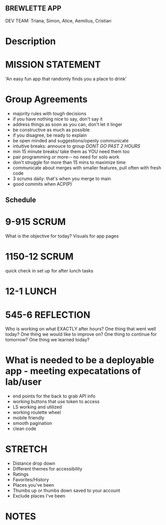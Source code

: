 ## BREWLETTE APP

DEV TEAM: Triana, Simon, Alice, Aemilius, Cristian

# Description
# MISSION STATEMENT
'An easy fun app that randomly finds you a place to drink'

# Group Agreements
- majority rules with tough decisions
- if you have nothing nice to say, don't say it
- address things as soon as you can, don't let it linger
- be constructive as much as possible
- if you disagree, be ready to explain
- be open minded and suggestions/openly communicate
- intuitive breaks: annouce to group *DONT GO PAST 2 HOURS*
- min 15 minute breaks/ take them as YOU need them too
- pair programming or more-- no need for solo work
- don't struggle for more than 15 mins to maximize time
- communicate about merges with smaller features, pull often with fresh code
- 3 scrums daily: that's when you merge to main
- good commits when ACP(P)


## Schedule
# 9-915 SCRUM
What is the objective for today?
Visuals for app pages
# 1150-12 SCRUM
quick check in
set up for after lunch tasks
# 12-1 LUNCH
# 545-6 REFLECTION
Who is working on what EXACTLY after hours?
One thing that went well today?
One thing we would like to improve on?
One thing to continue for tomorrow?
One thing we learned today?

# What is needed to be a deployable app - meeting expecatations of lab/user
- end points for the back to grab API info
- working buttons that use token to access
- LS working and utilized 
- working roulette wheel
- mobile friendly 
- smooth pagination 
- clean code 

# STRETCH
- Distance drop down
- Different themes for accessibility
- Ratings
- Favorites/History
- Places you've been
- Thumbs up or thumbs down saved to your account
- Exclude places I've been


# NOTES